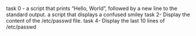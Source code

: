 task 0 - a script that prints “Hello, World”, followed by a new line to the standard output.
a script that displays a confused smiley
task 2- Display the content of the /etc/passwd file.
task 4- Display the last 10 lines of /etc/passwd
